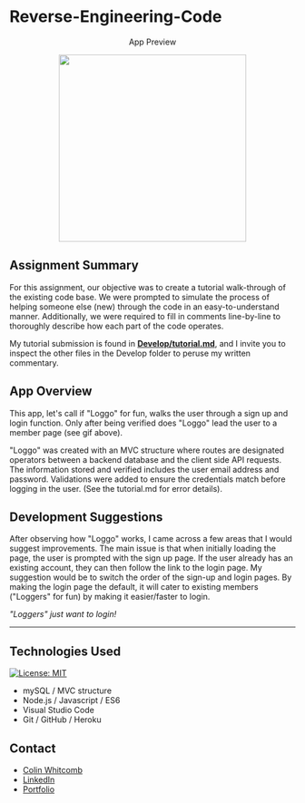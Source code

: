 # Reverse-Engineering-Code

<p align="center">
 App Preview
 </p>
<p align="center">
    <img src="https://media.giphy.com/media/SqfoGYsZ9onQxvy9PG/giphy.gif" width="330" />
</p>
  
## Assignment Summary 
For this assignment, our objective was to create a tutorial walk-through of the existing code base. We were prompted to simulate the process of helping someone else (new) through the code in an easy-to-understand manner. Additionally, we were required to fill in comments line-by-line to thoroughly describe how each part of the code operates. 

My tutorial submission is found in <b><u>Develop/tutorial.md</u></b>, and I invite you to inspect the other files in the Develop folder to peruse my written commentary.


## App Overview
This app, let's call if "Loggo" for fun, walks the user through a sign up and login function.  Only after being verified does "Loggo" lead the user to a member page (see gif above). 

"Loggo" was created with an MVC structure where routes are designated operators between a backend database and the client side API requests. The information stored and verified includes the user email address and password. Validations were added to ensure the credentials match before logging in the user. (See the tutorial.md for error details).

## Development Suggestions

After observing how "Loggo" works, I came across a few areas that I would suggest improvements. The main issue is that when initially loading the page, the user is prompted with the sign up page. If the user already has an existing account, they can then follow the link to the login page. My suggestion would be to switch the order of the sign-up and login pages. By making the login page the default, it will cater to existing members ("Loggers" for fun) by making it easier/faster to login. 

<i>"Loggers" just want to login!</i>  
______________

## Technologies Used
[![License: MIT](https://img.shields.io/badge/License-MIT-yellow.svg)](https://opensource.org/licenses/MIT)

- mySQL / MVC structure
- Node.js / Javascript / ES6 
- Visual Studio Code
- Git / GitHub / Heroku

## Contact

* [Colin Whitcomb](https://github.com/Colin-Whitcomb)
* [LinkedIn](https://www.linkedin.com/in/colin-whitcomb-b808301a6/)
* [Portfolio](https://colin-whitcomb.github.io/Portfolio/)